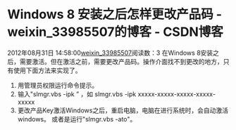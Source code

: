 # Windows 8 安装之后怎样更改产品码 - weixin_33985507的博客 - CSDN博客
2012年08月31日 14:58:00[weixin_33985507](https://me.csdn.net/weixin_33985507)阅读数：3
在Windows 8安装之后，需要激活。但在激活之前，需要更改产品码。操作介面找不到更改的地方，只有使用下面方法来实现了。
1. 用管理员权限运行命令提示。
2. 输入"slmgr.vbs -ipk <insert your product key here>” ，如 slmgr.vbs -ipk xxxxx-xxxxx-xxxxx-xxxxx-xxxxx
3. 更改产品Key激活Windows之后，重启电脑，电脑在进行系统时，会自动激活windows。 或者是运行"slmgr.vbs -ato"。
